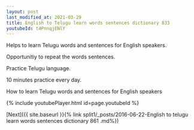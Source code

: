```yaml
---
layout: post
last_modified_at: 2021-03-29
title: English to Telugu learn words sentences dictionary 833 
youtubeId: t4PnnqjENlY
---
```

 
 
Helps to learn Telugu words and sentences for English speakers.

Opportunitiy to repeat the words sentences. 

Practice Telugu language. 
 
10 minutes practice every day. 
 
How to learn Telugu words and sentences for English speakers 
 
{% include youtubePlayer.html id=page.youtubeId %}
 
 
[Next]({{ site.baseurl }}{% link  split1/_posts/2016-06-22-English to telugu learn words sentences dictionary 861 .md%})
 
